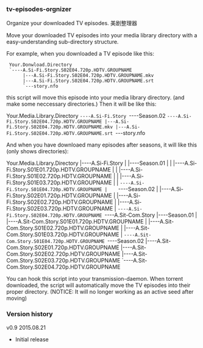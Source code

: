 ### tv-episodes-orgnizer

Organize your downloaded TV episodes. 美剧整理器

Move your downloaded TV episodes into your media library directory with a easy-understanding sub-directory structure.

For example, when you downloaded a TV episode like this:

     Your.Donwload.Directory
     `----A.Si-Fi.Story.S02E04.720p.HDTV.GROUPNAME
          |---A.Si-Fi.Story.S02E04.720p.HDTV.GROUPNAME.mkv
          |---A.Si-Fi.Story.S02E04.720p.HDTV.GROUPNAME.srt
          `---story.nfo

this script will move this episode into your media library directory. (and make some neccessary directories.) Then it will be like this:

Your.Media.Library.Directory
`----A.Si-Fi.Story
     `----Season.02
          `----A.Si-Fi.Story.S02E04.720p.HDTV.GROUPNAME
               |---A.Si-Fi.Story.S02E04.720p.HDTV.GROUPNAME.mkv
               |---A.Si-Fi.Story.S02E04.720p.HDTV.GROUPNAME.srt
               `---story.nfo

And when you have downloaed many episodes after seasons, it will like this (only shows directories):

Your.Media.Library.Directory
|----A.Si-Fi.Story
|    |----Season.01
|    |    |----A.Si-Fi.Story.S01E01.720p.HDTV.GROUPNAME
|    |    |----A.Si-Fi.Story.S01E02.720p.HDTV.GROUPNAME
|    |    |----A.Si-Fi.Story.S01E03.720p.HDTV.GROUPNAME
|    |    `----A.Si-Fi.Story.S01E04.720p.HDTV.GROUPNAME
|    `----Season.02
|         |----A.Si-Fi.Story.S02E01.720p.HDTV.GROUPNAME
|         |----A.Si-Fi.Story.S02E02.720p.HDTV.GROUPNAME
|         |----A.Si-Fi.Story.S02E03.720p.HDTV.GROUPNAME
|         `----A.Si-Fi.Story.S02E04.720p.HDTV.GROUPNAME
`----A.Sit-Com.Story
     |----Season.01
     |    |----A.Sit-Com.Story.S01E01.720p.HDTV.GROUPNAME
     |    |----A.Sit-Com.Story.S01E02.720p.HDTV.GROUPNAME
     |    |----A.Sit-Com.Story.S01E03.720p.HDTV.GROUPNAME
     |    `----A.Sit-Com.Story.S01E04.720p.HDTV.GROUPNAME
     `----Season.02
          |----A.Sit-Com.Story.S02E01.720p.HDTV.GROUPNAME
          |----A.Sit-Com.Story.S02E02.720p.HDTV.GROUPNAME
          |----A.Sit-Com.Story.S02E03.720p.HDTV.GROUPNAME
          `----A.Sit-Com.Story.S02E04.720p.HDTV.GROUPNAME

You can hook this script into your transmission-daemon. When torrent downloaded, the script will automatically move the TV episodes into their proper directory.
(NOTICE: It will no longer working as an active seed after moving)

### Version history

v0.9 2015.08.21

+ Initial release